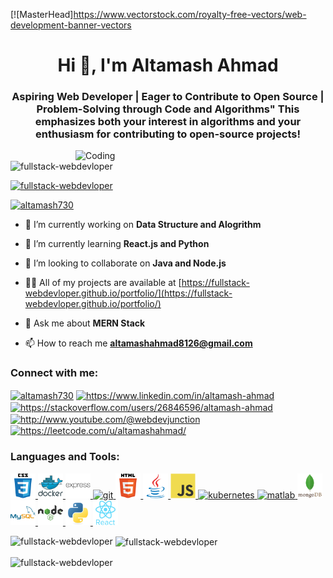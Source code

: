 [![MasterHead]https://www.vectorstock.com/royalty-free-vectors/web-development-banner-vectors

<h1 align="center">Hi 👋, I'm Altamash Ahmad</h1>
<h3 align="center">Aspiring Web Developer | Eager to Contribute to Open Source | Problem-Solving through Code and Algorithms" This emphasizes both your interest in algorithms and your enthusiasm for contributing to open-source projects!</h3>
<img align="right" alt="Coding" width="400" src="[https://cdn.dribbble.com/users/116207...](https://imgs.search.brave.com/maXeiuJXsL1aT_H10E42rXVwHeU_U0KbIj9EHGlRVFw/rs:fit:500:0:0:0/g:ce/aHR0cHM6Ly9pbWcu/ZnJlZXBpay5jb20v/cHJlbWl1bS1waG90/by9kZXZlbG9wZXIt/d29ya2luZy13ZWJz/aXRlLXdpdGgtdmFy/aW91cy13ZWItZGV2/ZWxvcG1lbnQtdG9v/bHMtdGVjaG5vbG9n/aWVzXzExMDQ3NjMt/MTQ0MTUuanBnP3Np/emU9NjI2JmV4dD1q/cGc)">

<p align="left"> <img src="https://komarev.com/ghpvc/?username=fullstack-webdevloper&label=Profile%20views&color=0e75b6&style=flat" alt="fullstack-webdevloper" /> </p>

<p align="left"> <a href="https://github.com/ryo-ma/github-profile-trophy"><img src="https://github-profile-trophy.vercel.app/?username=fullstack-webdevloper" alt="fullstack-webdevloper" /></a> </p>

<p align="left"> <a href="https://twitter.com/altamash730" target="blank"><img src="https://img.shields.io/twitter/follow/altamash730?logo=twitter&style=for-the-badge" alt="altamash730" /></a> </p>

- 🔭 I’m currently working on **Data Structure and Alogrithm**

- 🌱 I’m currently learning **React.js and Python**

- 👯 I’m looking to collaborate on **Java and Node.js**

- 👨‍💻 All of my projects are available at [https://fullstack-webdevloper.github.io/portfolio/](https://fullstack-webdevloper.github.io/portfolio/)

- 💬 Ask me about **MERN Stack**

- 📫 How to reach me **altamashahmad8126@gmail.com**

<h3 align="left">Connect with me:</h3>
<p align="left">
<a href="https://twitter.com/altamash730" target="blank"><img align="center" src="https://raw.githubusercontent.com/rahuldkjain/github-profile-readme-generator/master/src/images/icons/Social/twitter.svg" alt="altamash730" height="30" width="40" /></a>
<a href="https://linkedin.com/in/https://www.linkedin.com/in/altamash-ahmad" target="blank"><img align="center" src="https://raw.githubusercontent.com/rahuldkjain/github-profile-readme-generator/master/src/images/icons/Social/linked-in-alt.svg" alt="https://www.linkedin.com/in/altamash-ahmad" height="30" width="40" /></a>
<a href="https://stackoverflow.com/users/https://stackoverflow.com/users/26846596/altamash-ahmad" target="blank"><img align="center" src="https://raw.githubusercontent.com/rahuldkjain/github-profile-readme-generator/master/src/images/icons/Social/stack-overflow.svg" alt="https://stackoverflow.com/users/26846596/altamash-ahmad" height="30" width="40" /></a>
<a href="https://www.youtube.com/c/http://www.youtube.com/@webdevjunction" target="blank"><img align="center" src="https://raw.githubusercontent.com/rahuldkjain/github-profile-readme-generator/master/src/images/icons/Social/youtube.svg" alt="http://www.youtube.com/@webdevjunction" height="30" width="40" /></a>
<a href="https://www.leetcode.com/https://leetcode.com/u/altamashahmad/" target="blank"><img align="center" src="https://raw.githubusercontent.com/rahuldkjain/github-profile-readme-generator/master/src/images/icons/Social/leet-code.svg" alt="https://leetcode.com/u/altamashahmad/" height="30" width="40" /></a>
</p>

<h3 align="left">Languages and Tools:</h3>
<p align="left"> <a href="https://www.w3schools.com/css/" target="_blank" rel="noreferrer"> <img src="https://raw.githubusercontent.com/devicons/devicon/master/icons/css3/css3-original-wordmark.svg" alt="css3" width="40" height="40"/> </a> <a href="https://www.docker.com/" target="_blank" rel="noreferrer"> <img src="https://raw.githubusercontent.com/devicons/devicon/master/icons/docker/docker-original-wordmark.svg" alt="docker" width="40" height="40"/> </a> <a href="https://expressjs.com" target="_blank" rel="noreferrer"> <img src="https://raw.githubusercontent.com/devicons/devicon/master/icons/express/express-original-wordmark.svg" alt="express" width="40" height="40"/> </a> <a href="https://git-scm.com/" target="_blank" rel="noreferrer"> <img src="https://www.vectorlogo.zone/logos/git-scm/git-scm-icon.svg" alt="git" width="40" height="40"/> </a> <a href="https://www.w3.org/html/" target="_blank" rel="noreferrer"> <img src="https://raw.githubusercontent.com/devicons/devicon/master/icons/html5/html5-original-wordmark.svg" alt="html5" width="40" height="40"/> </a> <a href="https://www.java.com" target="_blank" rel="noreferrer"> <img src="https://raw.githubusercontent.com/devicons/devicon/master/icons/java/java-original.svg" alt="java" width="40" height="40"/> </a> <a href="https://developer.mozilla.org/en-US/docs/Web/JavaScript" target="_blank" rel="noreferrer"> <img src="https://raw.githubusercontent.com/devicons/devicon/master/icons/javascript/javascript-original.svg" alt="javascript" width="40" height="40"/> </a> <a href="https://kubernetes.io" target="_blank" rel="noreferrer"> <img src="https://www.vectorlogo.zone/logos/kubernetes/kubernetes-icon.svg" alt="kubernetes" width="40" height="40"/> </a> <a href="https://www.mathworks.com/" target="_blank" rel="noreferrer"> <img src="https://upload.wikimedia.org/wikipedia/commons/2/21/Matlab_Logo.png" alt="matlab" width="40" height="40"/> </a> <a href="https://www.mongodb.com/" target="_blank" rel="noreferrer"> <img src="https://raw.githubusercontent.com/devicons/devicon/master/icons/mongodb/mongodb-original-wordmark.svg" alt="mongodb" width="40" height="40"/> </a> <a href="https://www.mysql.com/" target="_blank" rel="noreferrer"> <img src="https://raw.githubusercontent.com/devicons/devicon/master/icons/mysql/mysql-original-wordmark.svg" alt="mysql" width="40" height="40"/> </a> <a href="https://nodejs.org" target="_blank" rel="noreferrer"> <img src="https://raw.githubusercontent.com/devicons/devicon/master/icons/nodejs/nodejs-original-wordmark.svg" alt="nodejs" width="40" height="40"/> </a> <a href="https://www.python.org" target="_blank" rel="noreferrer"> <img src="https://raw.githubusercontent.com/devicons/devicon/master/icons/python/python-original.svg" alt="python" width="40" height="40"/> </a> <a href="https://reactjs.org/" target="_blank" rel="noreferrer"> <img src="https://raw.githubusercontent.com/devicons/devicon/master/icons/react/react-original-wordmark.svg" alt="react" width="40" height="40"/> </a> </p>

<p><img align="left" src="https://github-readme-stats.vercel.app/api/top-langs?username=fullstack-webdevloper&show_icons=true&locale=en&layout=compact" alt="fullstack-webdevloper" /></p>

<p>&nbsp;<img align="center" src="https://github-readme-stats.vercel.app/api?username=fullstack-webdevloper&show_icons=true&locale=en" alt="fullstack-webdevloper" /></p>

<p><img align="center" src="https://github-readme-streak-stats.herokuapp.com/?user=fullstack-webdevloper&" alt="fullstack-webdevloper" /></p>
